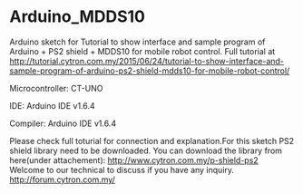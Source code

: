 # Arduino_MDDS10
Arduino sketch for Tutorial to show interface and sample program of Arduino + PS2 shield + MDDS10 for mobile robot control. 
Full tutorial at http://tutorial.cytron.com.my/2015/06/24/tutorial-to-show-interface-and-sample-program-of-arduino-ps2-shield-mdds10-for-mobile-robot-control/

Microcontroller: CT-UNO

IDE: Arduino IDE v1.6.4

Compiler: Arduino IDE v1.6.4

Please check full toturial for connection and explanation.For this sketch PS2 shield library need to be downloaded. 
You can download the library from here(under attachement):
http://www.cytron.com.my/p-shield-ps2  
Welcome to our technical to discuss if you have any inquiry. http://forum.cytron.com.my/
